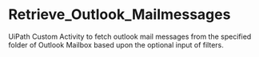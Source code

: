 # Retrieve_Outlook_Mailmessages
UiPath Custom Activity to fetch outlook mail messages from the specified folder of Outlook Mailbox based upon the optional input of filters. 
